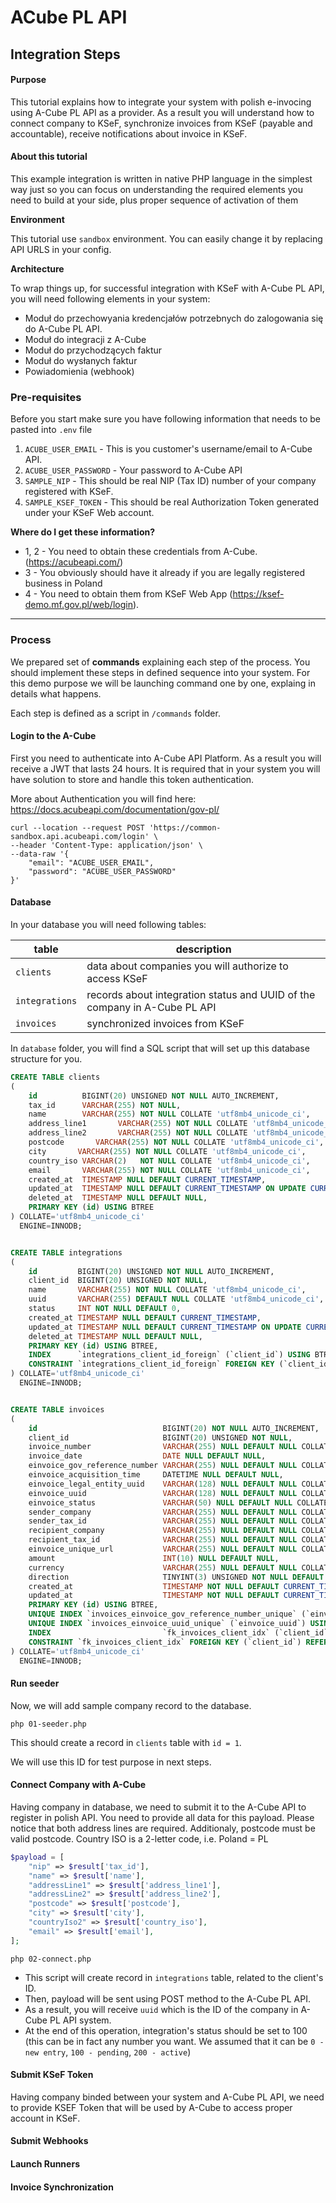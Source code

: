 # ACube PL API

## Integration Steps

#### Purpose

This tutorial explains how to integrate your system with polish e-invocing using A-Cube PL API as a provider. As a
result you will understand how to connect company to KSeF, synchronize invoices from KSeF (payable and accountable),
receive notifications about invoice in KSeF.

#### About this tutorial

This example integration is written in native PHP language in the simplest way just so you can focus on understanding
the required elements you need to build at your side, plus proper sequence of activation of them

**Environment**

This tutorial use `sandbox` environment. You can easily change it by replacing API URLS in your config.

**Architecture**

To wrap things up, for successful integration with KSeF with A-Cube PL API, you will need following elements in your
system:

* Moduł do przechowyania kredencjałów potrzebnych do zalogowania się do A-Cube PL API.
* Moduł do integracji z A-Cube
* Moduł do przychodzących faktur
* Moduł do wysłanych faktur
* Powiadomienia (webhook)

### Pre-requisites

Before you start make sure you have following information that needs to be pasted into `.env` file

1. `ACUBE_USER_EMAIL` - This is you customer's username/email to A-Cube API.
2. `ACUBE_USER_PASSWORD` - Your password to A-Cube API
3. `SAMPLE_NIP` - This should be real NIP (Tax ID) number of your company registered with KSeF.
4. `SAMPLE_KSEF_TOKEN` - This should be real Authorization Token generated under your KSeF Web account.

**Where do I get these information?**

* 1, 2 - You need to obtain these credentials from A-Cube. (https://acubeapi.com/)
* 3 - You obviously should have it already if you are legally registered business in Poland
* 4 - You need to obtain them from KSeF Web App (https://ksef-demo.mf.gov.pl/web/login).

--- 
### Process

We prepared set of **commands** explaining each step of the process. You should implement these steps in defined
sequence into your system. For this demo purpose we will be launching command one by one, explaing in
details what happens.

Each step is defined as a script in `/commands` folder.

#### Login to the A-Cube

First you need to authenticate into A-Cube API Platform. As a result you will receive a JWT that lasts 24 hours.
It is required that in your system you will have solution to store and handle this token authentication.

More about Authentication you will find here: https://docs.acubeapi.com/documentation/gov-pl/

```shell
curl --location --request POST 'https://common-sandbox.api.acubeapi.com/login' \
--header 'Content-Type: application/json' \
--data-raw '{
    "email": "ACUBE_USER_EMAIL",
    "password": "ACUBE_USER_PASSWORD"
}'
```

#### Database

In your database you will need following tables:

| table   	       | description   	                                                           |
|-----------------|---------------------------------------------------------------------------|
| `clients` 	     | 	data about companies you will authorize to access KSeF                   | 
| `integrations`	 | 	records about integration status and UUID of the company in A-Cube PL API |
| `invoices`	     | 	synchronized invoices from KSeF                                          |

In `database` folder, you will find a SQL script that will set up this database structure for you. 

```sql
CREATE TABLE clients
(
    id          BIGINT(20) UNSIGNED NOT NULL AUTO_INCREMENT,
    tax_id      VARCHAR(255) NOT NULL,
    name        VARCHAR(255) NOT NULL COLLATE 'utf8mb4_unicode_ci',
    address_line1       VARCHAR(255) NOT NULL COLLATE 'utf8mb4_unicode_ci',
    address_line2       VARCHAR(255) NOT NULL COLLATE 'utf8mb4_unicode_ci',
    postcode       VARCHAR(255) NOT NULL COLLATE 'utf8mb4_unicode_ci',
    city       VARCHAR(255) NOT NULL COLLATE 'utf8mb4_unicode_ci',
    country_iso VARCHAR(2)   NOT NULL COLLATE 'utf8mb4_unicode_ci',
    email       VARCHAR(255) NOT NULL COLLATE 'utf8mb4_unicode_ci',
    created_at  TIMESTAMP NULL DEFAULT CURRENT_TIMESTAMP,
    updated_at  TIMESTAMP NULL DEFAULT CURRENT_TIMESTAMP ON UPDATE CURRENT_TIMESTAMP,
    deleted_at  TIMESTAMP NULL DEFAULT NULL,
    PRIMARY KEY (id) USING BTREE
) COLLATE='utf8mb4_unicode_ci'
  ENGINE=INNODB;


CREATE TABLE integrations
(
    id         BIGINT(20) UNSIGNED NOT NULL AUTO_INCREMENT,
    client_id  BIGINT(20) UNSIGNED NOT NULL,
    name       VARCHAR(255) NOT NULL COLLATE 'utf8mb4_unicode_ci',
    uuid       VARCHAR(255) DEFAULT NULL COLLATE 'utf8mb4_unicode_ci',
    status     INT NOT NULL DEFAULT 0,
    created_at TIMESTAMP NULL DEFAULT CURRENT_TIMESTAMP,
    updated_at TIMESTAMP NULL DEFAULT CURRENT_TIMESTAMP ON UPDATE CURRENT_TIMESTAMP,
    deleted_at TIMESTAMP NULL DEFAULT NULL,
    PRIMARY KEY (id) USING BTREE,
    INDEX      `integrations_client_id_foreign` (`client_id`) USING BTREE,
    CONSTRAINT `integrations_client_id_foreign` FOREIGN KEY (`client_id`) REFERENCES `clients` (`id`) ON UPDATE NO ACTION ON DELETE CASCADE
) COLLATE='utf8mb4_unicode_ci'
  ENGINE=INNODB;


CREATE TABLE invoices
(
    id                            BIGINT(20) NOT NULL AUTO_INCREMENT,
    client_id                     BIGINT(20) UNSIGNED NOT NULL,
    invoice_number                VARCHAR(255) NULL DEFAULT NULL COLLATE 'utf8mb4_unicode_ci',
    invoice_date                  DATE NULL DEFAULT NULL,
    einvoice_gov_reference_number VARCHAR(255) NULL DEFAULT NULL COLLATE 'utf8mb4_unicode_ci',
    einvoice_acquisition_time     DATETIME NULL DEFAULT NULL,
    einvoice_legal_entity_uuid    VARCHAR(128) NULL DEFAULT NULL COLLATE 'utf8mb4_unicode_ci',
    einvoice_uuid                 VARCHAR(128) NULL DEFAULT NULL COLLATE 'utf8mb4_unicode_ci',
    einvoice_status               VARCHAR(50) NULL DEFAULT NULL COLLATE 'utf8mb4_unicode_ci',
    sender_company                VARCHAR(255) NULL DEFAULT NULL COLLATE 'utf8mb4_unicode_ci',
    sender_tax_id                 VARCHAR(255) NULL DEFAULT NULL COLLATE 'utf8mb4_unicode_ci',
    recipient_company             VARCHAR(255) NULL DEFAULT NULL COLLATE 'utf8mb4_unicode_ci',
    recipient_tax_id              VARCHAR(255) NULL DEFAULT NULL COLLATE 'utf8mb4_unicode_ci',
    einvoice_unique_url           VARCHAR(255) NULL DEFAULT NULL COLLATE 'utf8mb4_unicode_ci',
    amount                        INT(10) NULL DEFAULT NULL,
    currency                      VARCHAR(255) NULL DEFAULT NULL COLLATE 'utf8mb4_unicode_ci',
    direction                     TINYINT(3) UNSIGNED NOT NULL DEFAULT '0',
    created_at                    TIMESTAMP NOT NULL DEFAULT CURRENT_TIMESTAMP,
    updated_at                    TIMESTAMP NOT NULL DEFAULT CURRENT_TIMESTAMP ON UPDATE CURRENT_TIMESTAMP,
    PRIMARY KEY (id) USING BTREE,
    UNIQUE INDEX `invoices_einvoice_gov_reference_number_unique` (`einvoice_gov_reference_number`) USING BTREE,
    UNIQUE INDEX `invoices_einvoice_uuid_unique` (`einvoice_uuid`) USING BTREE,
    INDEX                         `fk_invoices_client_idx` (`client_id`) USING BTREE,
    CONSTRAINT `fk_invoices_client_idx` FOREIGN KEY (`client_id`) REFERENCES `clients` (`id`) ON UPDATE NO ACTION ON DELETE CASCADE
) COLLATE='utf8mb4_unicode_ci'
  ENGINE=INNODB;

```

#### Run seeder

Now, we will add sample company record to the database.

```
php 01-seeder.php
```

This should create a record in ``clients`` table with `id = 1`.

We will use this ID for test purpose in next steps.



#### Connect Company with A-Cube

Having company in database, we need to submit it to the A-Cube API to register in polish API. 
You need to provide all data for this payload. Please notice that both address lines are required. Additionaly, 
postcode must be valid postcode. Country ISO is a 2-letter code, i.e. Poland = PL 

```php
$payload = [
    "nip" => $result['tax_id'],
    "name" => $result['name'],
    "addressLine1" => $result['address_line1'],
    "addressLine2" => $result['address_line2'],
    "postcode" => $result['postcode'],
    "city" => $result['city'],
    "countryIso2" => $result['country_iso'],
    "email" => $result['email'],
];
```

```
php 02-connect.php
```

* This script will create record in `integrations` table, related to the client's ID.
* Then, payload will be sent using POST method to the A-Cube PL API.
* As a result, you will receive ``uuid`` which is the ID of the company in A-Cube PL API system.
* At the end of this operation, integration's status should be set to 100 (this can be in fact any number you want. We assumed that it can be `0 - new entry`, `100 - pending`, `200 - active`)

#### Submit KSeF Token
Having company binded between your system and A-Cube PL API, we need to provide KSEF Token that will be used by 
A-Cube to access proper account in KSeF.

#### Submit Webhooks

#### Launch Runners

#### Invoice Synchronization